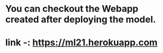 # You can checkout the Webapp created after deploying the model. 
# link -: https://ml21.herokuapp.com
